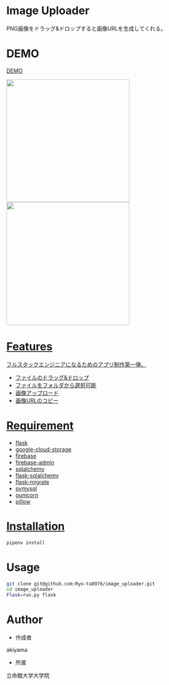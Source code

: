 # Image Uploader
 
PNG画像をドラッグ&ドロップすると画像URLを生成してくれる。
 
# DEMO
<a href="https://image-uploader-arar.herokuapp.com/">DEMO 
 
<img src="https://user-images.githubusercontent.com/40204422/108620705-54564b00-7471-11eb-999d-4f65798b4b70.png" width="320px">

<img src="https://user-images.githubusercontent.com/40204422/108620740-92ec0580-7471-11eb-8986-edb87209c3fc.png" width="320px">
 
# Features
 
フルスタックエンジニアになるためのアプリ制作第一弾。

- ファイルのドラッグ&ドロップ
- ファイルをフォルダから選択可能
- 画像アップロード
- 画像URLのコピー
 
# Requirement
 
- flask
- google-cloud-storage
- firebase
- firebase-admin
- sqlalchemy
- flask-sqlalchemy
- flask-migrate
- pymysql
- gunicorn
- pillow
 
# Installation
 
```bash
pipenv install
```
 
# Usage
 
```bash
git clone git@github.com:Ryo-ta8976/image_uploader.git
cd image_uploader
Flask=run.py flask
```
 
# Author
 
* 作成者

akiyama

* 所属

立命館大学大学院
